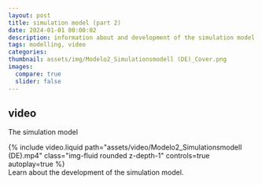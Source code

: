 ```yaml
---
layout: post
title: simulation model (part 2)
date: 2024-01-01 00:00:02
description: information about and development of the simulation model (German)
tags: modelling, video
categories:
thumbnail: assets/img/Modelo2_Simulationsmodell (DE)_Cover.png
images:
  compare: true
  slider: false
---
```


## video

The simulation model

<div class="row mt-3">
    <div class="col-sm mt-3 mt-md-0">
        {% include video.liquid path="assets/video/Modelo2_Simulationsmodell (DE).mp4" class="img-fluid rounded z-depth-1" controls=true autoplay=true %}
    </div>
</div>
<div class="caption">
    Learn about the development of the simulation model.
</div>

<!-- 
It does also support embedding videos from different sources. Here are some examples:

<div class="row mt-3">
    <div class="col-sm mt-3 mt-md-0">
        {% include video.liquid path="https://www.youtube.com/embed/jNQXAC9IVRw" class="img-fluid rounded z-depth-1" %}
    </div>
    <div class="col-sm mt-3 mt-md-0">
        {% include video.liquid path="https://player.vimeo.com/video/524933864?h=1ac4fd9fb4&title=0&byline=0&portrait=0" class="img-fluid rounded z-depth-1" %}
    </div>
</div> -->
